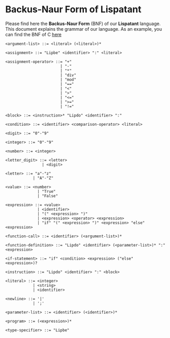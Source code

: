 # Backus-Naur Form of Lispatant

Please find here the **Backus-Naur Form** (BNF) of our **Lispatant** language.
This document explains the grammar of our language.
As an example, you can find the BNF of C [here](https://cs.wmich.edu/~gupta/teaching/cs4850/sumII06/The%20syntax%20of%20C%20in%20Backus-Naur%20form.htm)

```BNF
<argument-list> ::= <literal> (<literal>)*

<assignment> ::= "Lipbe" <identifier> ":" <literal>

<assignment-operator> ::= "+" 
                        | "-" 
                        | "*" 
                        | "div"
                        | "mod" 
                        | "==" 
                        | "<" 
                        | ">" 
                        | "<=" 
                        | ">="
                        | "!=" 

<block> ::= <instruction>* "Lipdo" <identifier> ":"

<condition> ::= <identifier> <comparison-operator> <literal>

<digit> ::= "0"-"9"

<integer> ::= "0"-"9"

<number> ::= <integer>

<letter_digit> ::= <letter> 
                | <digit>

<letter> ::= "a"-"z" 
            | "A"-"Z"

<value> ::= <number>
              | "True"
              | "False"

<expression> ::= <value>
              | <identifier>
              | "(" <expression> ")"
              | <expression> <operator> <expression>
              | "if" "(" <expression> ")" <expression> "else" <expression>

<function-call> ::= <identifier> (<argument-list>)*

<function-definition> ::= "Lipdo" <identifier> (<parameter-list>)* ":" <expression>

<if-statement> ::= "if" <condition> <expression> ("else" <expression>)?

<instruction> ::= "Lipdo" <identifier> ":" <block>

<literal> ::= <integer> 
            | <string> 
            | <identifier>

<newline> ::= '|'
            | ';'

<parameter-list> ::= <identifier> (<identifier>)*

<program> ::= (<expression>)*

<type-specifier> ::= "Lipbe"
```
